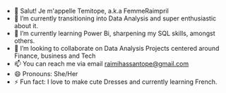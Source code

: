- 👋 Salut! Je m'appelle Temitope, a.k.a FemmeRaimpril
- 👀 I’m currently transitioning into Data Analysis and super enthusiastic about it. 
- 🌱 I’m currently learning Power Bi, sharpening my SQL skills, amongst others.
- 💞️ I’m looking to collaborate on Data Analysis Projects centered around Finance, business and Tech
- 📫 You can reach me via email raimihassantope@gmail.com
- 😄 Pronouns: She/Her
- ⚡ Fun fact: I love to make cute Dresses and currently learning French.

<!---
FemmeRaimpril/FemmeRaimpril is a ✨ special ✨ repository because its `README.md` (this file) appears on your GitHub profile.
You can click the Preview link to take a look at your changes.
--->
